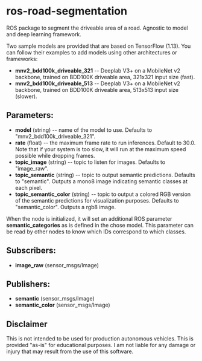 # ros-road-segmentation

ROS package to segment the driveable area of a road. Agnostic to model and deep learning framework.

Two sample models are provided that are based on TensorFlow (1.13). You can follow their examples to add models using other architectures or frameworks:

* **mnv2_bdd100k_driveable_321** -- Deeplab V3+ on a MobileNet v2 backbone, trained on BDD100K driveable area, 321x321 input size (fast).
* **mnv2_bdd100k_driveable_513** -- Deeplab V3+ on a MobileNet v2 backbone, trained on BDD100K driveable area, 513x513 input size (slower).

## Parameters:

* **model** (string) -- name of the model to use. Defaults to "mnv2_bdd100k_driveable_321".
* **rate** (float) -- the maximum frame rate to run inferences. Default to 30.0. Note that if your system is too slow, it will run at the maximum speed possible while dropping frames.
* **topic_image** (string) -- topic to listen for images. Defaults to "image_raw".
* **topic_semantic** (string) -- topic to output semantic predictions. Defaults to "semantic". Outputs a mono8 image indicating semantic classes at each pixel.
* **topic_semantic_color** (string) -- topic to output a colored RGB version of the semantic predictions for visualization purposes. Defaults to "semantic_color". Outputs a rgb8 image.

When the node is initialized, it will set an additional ROS parameter **semantic_categories** as is defined in the chose model. This parameter can be read by other nodes to know which IDs correspond to which classes.

## Subscribers:

* **image_raw** (sensor_msgs/Image)

## Publishers:

* **semantic** (sensor_msgs/Image)
* **semantic_color** (sensor_msgs/Image)

## Disclaimer

This is not intended to be used for production autonomous vehicles. This is provided "as-is" for educational purposes. I am not liable for any damage or injury that may result from the use of this software.
